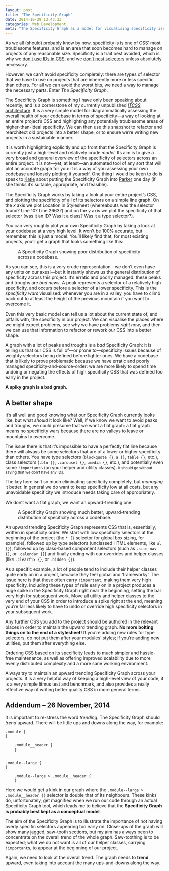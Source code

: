 ```yaml
---
layout: post
title: "The Specificity Graph"
date: 2014-10-29 13:43:33
categories: Web Development
meta: "The Specificity Graph as a model for visualising specificity issues in your code"
---
```


As we all (should) probably know by now,
[specificity](http://cssguidelin.es/#specificity) is is one of CSS’ most
troublesome features, and is an area that soon becomes hard to manage on
projects of any reasonable size. Specificity is a trait best avoided, which is
why we [don’t use IDs in
CSS](https://csswizardry.com/2011/09/when-using-ids-can-be-a-pain-in-the-class/),
and we [don’t nest selectors](http://cssguidelin.es/#nesting) unless absolutely
necessary.

However, we can’t avoid specificity completely: there are types of selector that
we have to use on projects that are inherently more or less specific than
others. For all we can avoid the worst bits, we need a way to manage the
necessary parts. Enter <i>The Specificity Graph</i>.

The Specificity Graph is something I have only been speaking about recently, and
is a cornerstone of my currently unpublished [<cite>ITCSS</cite>
architecture](http://itcss.io/).  It is a very simple model for diagrammatically
assessing the overall health of your codebase in terms of specificity—a way of
looking at an entire project’s CSS and highlighting any potentially troublesome
areas of higher-than-ideal specificity. We can then use this snapshot to
refactor and rearchitect old projects into a better shape, or to ensure we’re
writing new projects in a sustainable manner.

It is worth highlighting explicitly and up front that the Specificity Graph is
currently just a high-level and relatively crude _model_. Its aim is to give a
very broad and general overview of the specificity of selectors across an entire
project. It is not—yet, at least—an automated tool of any sort that will plot an
accurate graph for you: it is a way of you assessing your own codebase and
loosely plotting it yourself. One thing I would be keen to do is speak to
[Katie](https://twitter.com/katie_fenn) about putting the Specificity Graph into
[Parker](https://github.com/katiefenn/parker) one day (if she thinks it’s
suitable, appropriate, and feasible).

The Specificity Graph works by taking a look at your entire project’s CSS, and
plotting the specificity of all of its selectors on a simple line graph. On the
<var>x</var> axis we plot Location in Stylesheet (whereabouts was the selector
found? Line 10? Line 2663?) and on the <var>y</var> axis we plot the specificity
of that selector (was it an ID? Was it a class? Was it a type selector?).

You can very roughly plot your own Specificity Graph by taking a look at your
codebase at a very high level. It won’t be 100% accurate, but remember, this is
just a model. You’ll likely find that, for most existing projects, you’ll get a
graph that looks something like this:

<figure>
  <img src="/wp-content/uploads/2014/10/specificity-graph-01.png" alt="">
  <figcaption>A Specificity Graph showing poor distribution of specificity
  across a codebase.</figcaption>
</figure>

As you can see, this is a very crude representation—we don’t even have any units
on our axes!—but it instantly shows us the general distribution of specificity
across this project. It’s erratic and poorly managed: these peaks and troughs
are _bad news_. A peak represents a selector of a relatively high specificity,
and occurs before a selector of a lower specificity. This is the <i>specificity
wars</i> visualised: whenever you are in a valley, you have to climb back out to
at least the height of the previous mountain if you want to overcome it.

Even this very basic model can tell us a lot about the current state of, and
pitfalls with, the specificity in our project. We can visualise the places where
we might expect problems, see why we have problems _right now_, and then we can
use that information to refactor or rework our CSS into a better shape.

A graph with a lot of peaks and troughs is a _bad_ Specificity Graph: it is
telling us that our CSS is full of—or prone to—specificity issues because of
weighty selectors being defined before lighter ones. We have a codebase that is
likely to prove problematic because we have erratic and poorly managed
specificity-and-source-order: we are more likely to spend time undoing or
negating the effects of high specificity CSS that was defined too early in the
project.

**A spiky graph is a bad graph.**

## A better shape

It’s all well and good knowing what our Specificity Graph currently looks like,
but what _should_ it look like? Well, if we know we want to avoid peaks and
troughs, we could presume that we want a flat graph: a flat graph means no
specificity wars because there are no valleys to leave or mountains to overcome.

The issue there is that it’s impossible to have a perfectly flat line because
there will always be some selectors that are of a lower or higher specificity
than others. You have type selectors (`blockquote {}`, `a {}`, `table {}`,
etc.), class selectors (`.btn {}`, `.carousel {}`, `.media {}`, etc.), and
potentially even some `!important`s (on your helper and utility classes).
<small>It should go without saying that we don’t have any IDs.</small>

The key here isn’t so much eliminating specificity completely, but _managing_
it better. In general we do want to keep specificity low at all costs, but any
unavoidable specificity we introduce needs taking care of appropriately.

We don’t want a flat graph, we want an upward-trending one:

<figure>
  <img src="/wp-content/uploads/2014/10/specificity-graph-02.png" alt="">
  <figcaption>A Specificity Graph showing much better, upward-trending
  distribution of specificity across a codebase.</figcaption>
</figure>

An upward trending Specificity Graph represents CSS that is, essentially,
written in specificity order. We start with low specificity selectors at the
beginning of the project (the `* {}` selector for global box sizing, for
example), followed up by type selectors (unclassed HTML elements, like `ul {}`),
followed up by class-based component selectors (such as `.site-nav {}`, or
`.calendar {}`) and finally ending with our overrides and helper classes (like
`.clearfix {}`, or `.hidden {}`).

As a specific example, a lot of people tend to include their helper classes
quite early on in a project, because they feel global and ‘frameworky’. The
issue here is that these often carry `!important`, making them very high
specificity. Including these types of rule early on in a project produces a huge
spike in the Specificity Graph right near the beginning, setting the bar very
high for subsequent work. Move all utility and helper classes to the very end of
your CSS in order to introduce a spike right at the end, meaning you’re far less
likely to have to undo or override high specificity selectors in  your
subsequent work.

Any further CSS you add to the project should be authored in the relevant places
in order to maintain the upward trending graph. **No more bolting things on to
the end of a stylesheet!** If you’re adding new rules for type selectors, do not
put them after your modules’ styles; if you’re adding new utilities, put them
after everything else.

Ordering CSS based on its specificity leads to much simpler and hassle-free
maintenance, as well as offering improved scalability due to more evenly
distributed complexity and a more sane working environment.

Always try to maintain an upward trending Specificity Graph across your
projects. It is a very helpful way of keeping a high-level view of your code, it
is a very simple litmus test and benchmark, and also provides a really effective
way of writing better quality CSS in more general terms.

## Addendum – 26 November, 2014

It is important to re-stress the word _trending_. The Specificity Graph should
_trend_ upward. There will be little ups and downs along the way, for example:

    .module {
    }

        .module__header {
        }


    .module--large {
    }

        .module--large > .module__header {
        }

Here we would get a kink in our graph where the `.module--large >
.module__header {}` selector is double that of its neighbours. These kinks do,
unfortunately, get magnified when we run our code through an actual Specificity
Graph tool, which leads me to believe that the **Specificity Graph is probably
best kept as a conceptual model**.

The aim of the Specificity Graph is to illustrate the importance of not having
overly specific selectors appearing too early on. Close-ups of the graph will
show many jagged, saw-tooth sections, but my aim has always been to concentrate
on the overall trend of the whole graph. Saw-toothing is to be expected; what we
do not want is all of our helper classes, carrying `!important`s, to appear at
the beginning of our project.

Again, we need to look at the overall trend. The graph needs to **trend**
upward, even taking into account the many ups-and-downs along the way.
